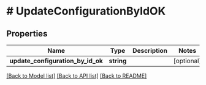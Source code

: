 # # UpdateConfigurationByIdOK

## Properties

| Name                              | Type       | Description | Notes      |
| --------------------------------- | ---------- | ----------- | ---------- |
| **update_configuration_by_id_ok** | **string** |             | [optional] |

[[Back to Model list]](../../README.md#models) [[Back to API list]](../../README.md#endpoints) [[Back to README]](../../README.md)
